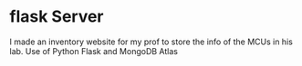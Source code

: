 # flask Server
I made an inventory website for my prof to store the info of the MCUs in his lab.
Use of Python Flask and MongoDB Atlas
